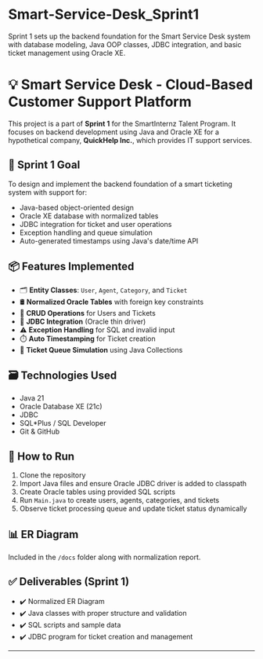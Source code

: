 # Smart-Service-Desk_Sprint1
 Sprint 1 sets up the backend foundation for the Smart Service Desk system with database modeling, Java OOP classes, JDBC integration, and basic ticket management using Oracle XE.

# 💡 Smart Service Desk - Cloud-Based Customer Support Platform

This project is a part of **Sprint 1** for the SmartInternz Talent Program. It focuses on backend development using Java and Oracle XE for a hypothetical company, **QuickHelp Inc.**, which provides IT support services.

## 🎯 Sprint 1 Goal
To design and implement the backend foundation of a smart ticketing system with support for:
- Java-based object-oriented design
- Oracle XE database with normalized tables
- JDBC integration for ticket and user operations
- Exception handling and queue simulation
- Auto-generated timestamps using Java's date/time API

## 📦 Features Implemented
- 🗂️ **Entity Classes**: `User`, `Agent`, `Category`, and `Ticket`
- 🛢️ **Normalized Oracle Tables** with foreign key constraints
- 🔁 **CRUD Operations** for Users and Tickets
- 🔌 **JDBC Integration** (Oracle thin driver)
- ⚠️ **Exception Handling** for SQL and invalid input
- ⏱️ **Auto Timestamping** for Ticket creation
- 🧾 **Ticket Queue Simulation** using Java Collections

## 🗃️ Technologies Used
- Java 21
- Oracle Database XE (21c)
- JDBC
- SQL*Plus / SQL Developer
- Git & GitHub

## 📁 How to Run
1. Clone the repository
2. Import Java files and ensure Oracle JDBC driver is added to classpath
3. Create Oracle tables using provided SQL scripts
4. Run `Main.java` to create users, agents, categories, and tickets
5. Observe ticket processing queue and update ticket status dynamically

## 📊 ER Diagram
Included in the `/docs` folder along with normalization report.

## ✅ Deliverables (Sprint 1)
- ✔️ Normalized ER Diagram
- ✔️ Java classes with proper structure and validation
- ✔️ SQL scripts and sample data
- ✔️ JDBC program for ticket creation and management

---



